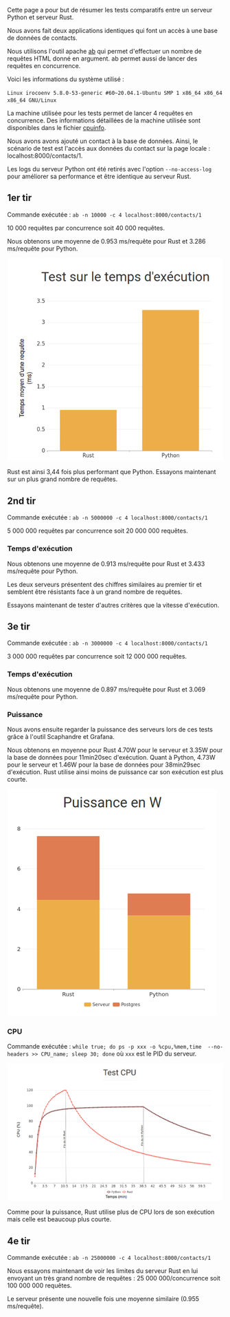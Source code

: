 Cette page a pour but de résumer les tests comparatifs entre un serveur Python et serveur Rust.

Nous avons fait deux applications identiques qui font un accès à une base de données de contacts. 

Nous utilisons l'outil apache [ab](https://httpd.apache.org/docs/2.4/fr/programs/ab.html) qui permet d'effectuer un nombre de requêtes HTML donné en argument. ab permet aussi de lancer des requêtes en concurrence. 

Voici les informations du système utilisé : 

`Linux irocoenv 5.8.0-53-generic #60~20.04.1-Ubuntu SMP 1 x86_64 x86_64 x86_64 GNU/Linux`

La machine utilisée pour les tests permet de lancer 4 requêtes en concurrence. Des informations détaillées de la machine utilisée sont disponibles dans le fichier [cpuinfo](./cpuinfo). 

Nous avons avons ajouté un contact à la base de données. Ainsi, le scénario de test est l'accès aux données du contact sur la page locale : localhost:8000/contacts/1.

Les logs du serveur Python ont été retirés avec l'option `--no-access-log` pour améliorer sa performance et être identique au serveur Rust.

## 1er tir

Commande exécutée : `ab -n 10000 -c 4 localhost:8000/contacts/1`

10 000 requêtes par concurrence soit 40 000 requêtes.

Nous obtenons une moyenne de 0.953 ms/requête pour Rust et 3.286 ms/requête pour Python.

![diagramme](01-run/diagram.png)

Rust est ainsi 3,44 fois plus performant que Python. Essayons maintenant sur un plus grand nombre de requêtes. 


## 2nd tir

Commande exécutée : `ab -n 5000000 -c 4 localhost:8000/contacts/1`

5 000 000 requêtes par concurrence soit 20 000 000 requêtes.

### Temps d'exécution

Nous obtenons une moyenne de 0.913 ms/requête pour Rust et 3.433 ms/requête pour Python.

Les deux serveurs présentent des chiffres similaires au premier tir et semblent être résistants face à un grand nombre de requêtes.

Essayons maintenant de tester d'autres critères que la vitesse d'exécution.

## 3e tir

Commande exécutée : `ab -n 3000000 -c 4 localhost:8000/contacts/1`

3 000 000 requêtes par concurrence soit 12 000 000 requêtes.

### Temps d'exécution

Nous obtenons une moyenne de 0.897 ms/requête pour Rust et 3.069 ms/requête pour Python.

### Puissance

Nous avons ensuite regarder la puissance des serveurs lors de ces tests grâce à l'outil Scaphandre et Grafana.

Nous obtenons en moyenne pour Rust 4.70W pour le serveur et 3.35W pour la base de données pour 11min20sec d'exécution. Quant à Python, 4.73W pour le serveur et 1.46W pour la base de données pour 38min29sec d'exécution. Rust utilise ainsi moins de puissance car son exécution est plus courte.

![diagramme](02-run/diagram_W.png)

### CPU

Commande exécutée : `while true; do ps -p xxx -o %cpu,%mem,time  --no-headers >> CPU_name; sleep 30; done` où `xxx` est le PID du serveur.

![diagramme](03-run/diagram_CPU.png)

Comme pour la puissance, Rust utilise plus de CPU lors de son exécution mais celle est beaucoup plus courte.

## 4e tir

Commande exécutée : `ab -n 25000000 -c 4 localhost:8000/contacts/1`

Nous essayons maintenant de voir les limites du serveur Rust en lui envoyant un très grand nombre de requêtes : 25 000 000/concurrence soit 100 000 000 requêtes. 

Le serveur présente une nouvelle fois une moyenne similaire (0.955 ms/requête).
